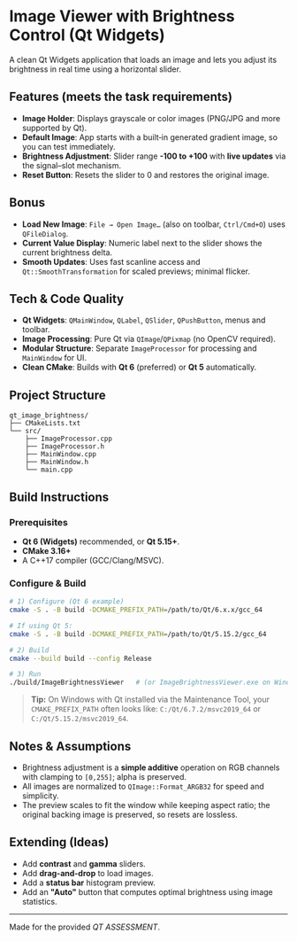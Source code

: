 # Image Viewer with Brightness Control (Qt Widgets)

A clean Qt Widgets application that loads an image and lets you adjust its brightness in real time using a horizontal slider.

## Features (meets the task requirements)
- **Image Holder**: Displays grayscale or color images (PNG/JPG and more supported by Qt).
- **Default Image**: App starts with a built‑in generated gradient image, so you can test immediately.
- **Brightness Adjustment**: Slider range **-100 to +100** with **live updates** via the signal–slot mechanism.
- **Reset Button**: Resets the slider to 0 and restores the original image.

## Bonus
- **Load New Image**: `File → Open Image…` (also on toolbar, `Ctrl/Cmd+O`) uses `QFileDialog`.
- **Current Value Display**: Numeric label next to the slider shows the current brightness delta.
- **Smooth Updates**: Uses fast scanline access and `Qt::SmoothTransformation` for scaled previews; minimal flicker.

## Tech & Code Quality
- **Qt Widgets**: `QMainWindow`, `QLabel`, `QSlider`, `QPushButton`, menus and toolbar.
- **Image Processing**: Pure Qt via `QImage`/`QPixmap` (no OpenCV required).
- **Modular Structure**: Separate `ImageProcessor` for processing and `MainWindow` for UI.
- **Clean CMake**: Builds with **Qt 6** (preferred) or **Qt 5** automatically.

## Project Structure
```
qt_image_brightness/
├── CMakeLists.txt
└── src/
    ├── ImageProcessor.cpp
    ├── ImageProcessor.h
    ├── MainWindow.cpp
    ├── MainWindow.h
    └── main.cpp
```

## Build Instructions

### Prerequisites
- **Qt 6 (Widgets)** recommended, or **Qt 5.15+**.
- **CMake 3.16+**
- A C++17 compiler (GCC/Clang/MSVC).

### Configure & Build

```bash
# 1) Configure (Qt 6 example)
cmake -S . -B build -DCMAKE_PREFIX_PATH=/path/to/Qt/6.x.x/gcc_64

# If using Qt 5:
cmake -S . -B build -DCMAKE_PREFIX_PATH=/path/to/Qt/5.15.2/gcc_64

# 2) Build
cmake --build build --config Release

# 3) Run
./build/ImageBrightnessViewer   # (or ImageBrightnessViewer.exe on Windows)
```

> **Tip:** On Windows with Qt installed via the Maintenance Tool, your `CMAKE_PREFIX_PATH` often looks like:
> `C:/Qt/6.7.2/msvc2019_64` or `C:/Qt/5.15.2/msvc2019_64`.

## Notes & Assumptions
- Brightness adjustment is a **simple additive** operation on RGB channels with clamping to `[0,255]`; alpha is preserved.
- All images are normalized to `QImage::Format_ARGB32` for speed and simplicity.
- The preview scales to fit the window while keeping aspect ratio; the original backing image is preserved, so resets are lossless.

## Extending (Ideas)
- Add **contrast** and **gamma** sliders.
- Add **drag-and-drop** to load images.
- Add a **status bar** histogram preview.
- Add an **"Auto"** button that computes optimal brightness using image statistics.

---

Made for the provided *QT ASSESSMENT*.